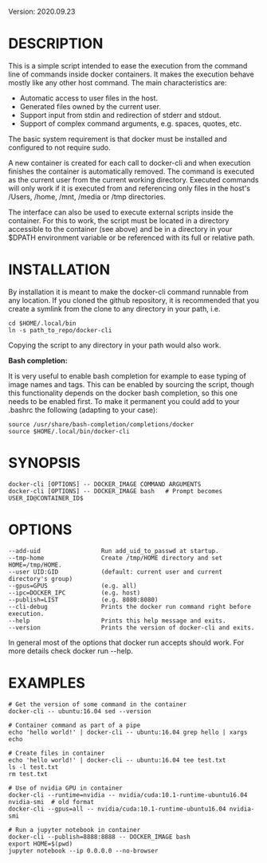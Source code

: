 
Version: 2020.09.23

DESCRIPTION
===========

  This is a simple script intended to ease the execution from the command line
  of commands inside docker containers. It makes the execution behave mostly
  like any other host command. The main characteristics are:

  - Automatic access to user files in the host.
  - Generated files owned by the current user.
  - Support input from stdin and redirection of stderr and stdout.
  - Support of complex command arguments, e.g. spaces, quotes, etc.

  The basic system requirement is that docker must be installed and configured
  to not require sudo.

  A new container is created for each call to docker-cli and
  when execution finishes the container is automatically removed. The command is
  executed as the current user from the current working directory. Executed
  commands will only work if it is executed from and referencing only files in
  the host's /Users, /home, /mnt, /media or /tmp directories.

  The interface can also be used to execute external scripts inside the
  container. For this to work, the script must be located in a directory
  accessible to the container (see above) and be in a directory in your $DPATH
  environment variable or be referenced with its full or relative path.


INSTALLATION
============

  By installation it is meant to make the docker-cli
  command runnable from any location. If you cloned the github repository, it is
  recommended that you create a symlink from the clone to any directory in your
  path, i.e.

    cd $HOME/.local/bin
    ln -s path_to_repo/docker-cli

  Copying the script to any directory in your path would also work.

  **Bash completion:**

  It is very useful to enable bash completion for example to ease typing of
  image names and tags. This can be enabled by sourcing the script, though this
  functionality depends on the docker bash completion, so this one needs to be
  enabled first. To make it permanent you could add to your .bashrc the
  following (adapting to your case):

    source /usr/share/bash-completion/completions/docker
    source $HOME/.local/bin/docker-cli


SYNOPSIS
========

    docker-cli [OPTIONS] -- DOCKER_IMAGE COMMAND ARGUMENTS
    docker-cli [OPTIONS] -- DOCKER_IMAGE bash   # Prompt becomes USER_ID@CONTAINER_ID$


OPTIONS
=======

    --add-uid                 Run add_uid_to_passwd at startup.
    --tmp-home                Create /tmp/HOME directory and set HOME=/tmp/HOME.
    --user UID:GID            (default: current user and current directory's group)
    --gpus=GPUS               (e.g. all)
    --ipc=DOCKER_IPC          (e.g. host)
    --publish=LIST            (e.g. 8080:8080)
    --cli-debug               Prints the docker run command right before execution.
    --help                    Prints this help message and exits.
    --version                 Prints the version of docker-cli and exits.

  In general most of the options that docker run accepts should work. For more
  details check docker run --help.


EXAMPLES
========

    # Get the version of some command in the container
    docker-cli -- ubuntu:16.04 sed --version

    # Container command as part of a pipe
    echo 'hello world!' | docker-cli -- ubuntu:16.04 grep hello | xargs echo

    # Create files in container
    echo 'hello world!' | docker-cli -- ubuntu:16.04 tee test.txt
    ls -l test.txt
    rm test.txt

    # Use of nvidia GPU in container
    docker-cli --runtime=nvidia -- nvidia/cuda:10.1-runtime-ubuntu16.04 nvidia-smi  # old format
    docker-cli --gpus=all -- nvidia/cuda:10.1-runtime-ubuntu16.04 nvidia-smi

    # Run a jupyter notebook in container
    docker-cli --publish=8888:8888 -- DOCKER_IMAGE bash
    export HOME=$(pwd)
    jupyter notebook --ip 0.0.0.0 --no-browser

